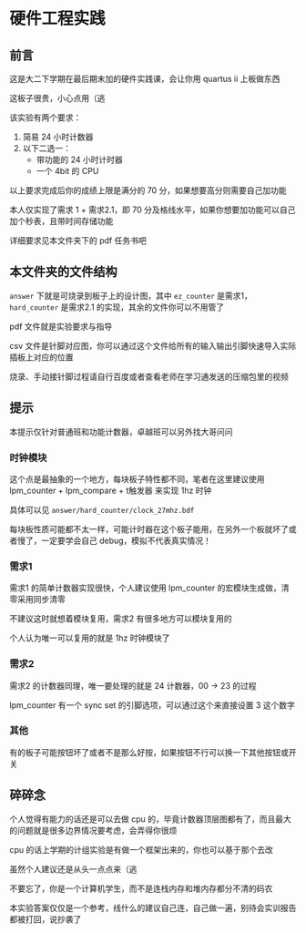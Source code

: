 # 硬件工程实践

## 前言

这是大二下学期在最后期末加的硬件实践课，会让你用 quartus ii 上板做东西

这板子很贵，小心点用（逃

该实验有两个要求：

1. 简易 24 小时计数器
2. 以下二选一：
   - 带功能的 24 小时计时器
   - 一个 4bit 的 CPU

以上要求完成后你的成绩上限是满分的 70 分，如果想要高分则需要自己加功能

本人仅实现了需求 1 + 需求2.1，即 70 分及格线水平，如果你想要加功能可以自己加个秒表，且带时间存储功能

详细要求见本文件夹下的 pdf 任务书吧

## 本文件夹的文件结构

`answer` 下就是可烧录到板子上的设计图，其中 `ez_counter` 是需求1，`hard_counter` 是需求2.1 的实现，其余的文件你可以不用管了

pdf 文件就是实验要求与指导

csv 文件是针脚对应图，你可以通过这个文件给所有的输入输出引脚快速导入实际插板上对应的位置

烧录、手动接针脚过程请自行百度或者查看老师在学习通发送的压缩包里的视频

## 提示

本提示仅针对普通班和功能计数器，卓越班可以另外找大哥问问

### 时钟模块

这个点是最抽象的一个地方，每块板子特性都不同，笔者在这里建议使用 lpm_counter + lpm_compare + t触发器 来实现 1hz 时钟

具体可以见 `answer/hard_counter/clock_27mhz.bdf` 

每块板性质可能都不太一样，可能计时器在这个板子能用，在另外一个板就坏了或者慢了，一定要学会自己 debug，模拟不代表真实情况！

### 需求1

需求1 的简单计数器实现很快，个人建议使用 lpm_counter 的宏模块生成做，清零采用同步清零

不建议这时就想着模块复用，需求2 有很多地方可以模块复用的

个人认为唯一可以复用的就是 1hz 时钟模块了

### 需求2

需求2 的计数器同理，唯一要处理的就是 24 计数器，00 -> 23 的过程

lpm_counter 有一个 sync set 的引脚选项，可以通过这个来直接设置 3 这个数字

### 其他

有的板子可能按钮坏了或者不是那么好按，如果按钮不行可以换一下其他按钮或开关

## 碎碎念

个人觉得有能力的话还是可以去做 cpu 的，毕竟计数器顶层图都有了，而且最大的问题就是很多边界情况要考虑，会弄得你很烦

cpu 的话上学期的计组实验是有做一个框架出来的，你也可以基于那个去改

虽然个人建议还是从头一点点来（逃

不要忘了，你是一个计算机学生，而不是连栈内存和堆内存都分不清的码农

本实验答案仅仅是一个参考，线什么的建议自己连，自己做一遍，别待会实训报告都被打回，说抄袭了
